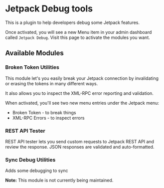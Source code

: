 # Jetpack Debug tools

This is a plugin to help developers debug some Jetpack features. 

Once activated, you will see a new Menu item in your admin dashboard called `Jetpack Debug`. Visit this page to activate the modules you want.

## Available Modules

### Broken Token Utilities

This module let's you easily break your Jetpack connection by invalidating or erasing the tokens in many different ways.

It also allows you to inspect the XML-RPC error reporting and validation.

When activated, you'll see two new menu entries under the Jetpack menu:

* Broken Token - to break things
* XML-RPC Errors - to inspect errors

### REST API Tester

REST API tester lets you send custom requests to Jetpack REST API and review the response. JSON responses are validated and auto-formatted.

### Sync Debug Utilities

Adds some debugging to sync

**Note:** This module is not currently being maintained. 
